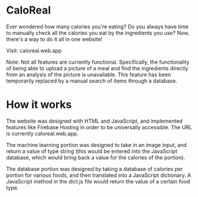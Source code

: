 # CaloReal
Ever wondered how many calories you're eating? Do you always have time to manually check all the calories you eat by the ingredients you use?
Now, there's a way to do it all in one website!

Visit: caloreal.web.app

Note: Not all features are currently functional. Specifically, the functionality of being able to upload a picture of a meal and find the ingredients directly from an analysis of the picture is unavailable. This feature has been temporarily replaced by a manual search of items through a database.

# How it works
The website was designed with HTML and JavaScript, and implemented features like Firebase Hosting in order to be universally accessible. The URL is currently caloreal.web.app.

The machine learning portion was designed to take in an image input, and return a value of type string (this would be entered into the JavaScript database, which would bring back a value for the calories of the portion).

The database portion was designed by taking a database of calories per portion for various foods, and then translated into a JavaScript dictionary. A JavaScript method in the dict.js file would return the value of a certain food type.
